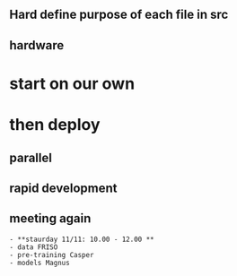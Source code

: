 ## Hard define purpose of each file in src


## hardware
# start on our own 
# then deploy 


## parallel 


## rapid development


## meeting again
    - **staurday 11/11: 10.00 - 12.00 **
    - data FRISO 
    - pre-training Casper
    - models Magnus
  
## 